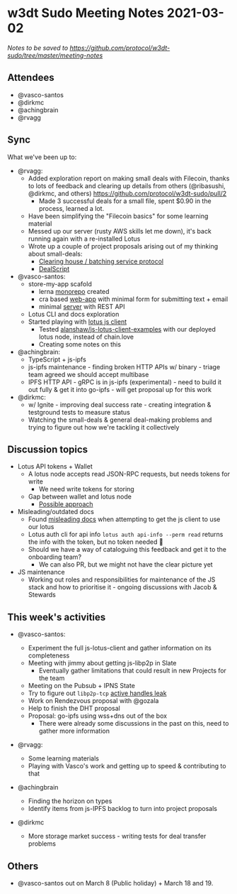 # w3dt Sudo Meeting Notes 2021-03-02

_Notes to be saved to <https://github.com/protocol/w3dt-sudo/tree/master/meeting-notes>_

## Attendees

 * @vasco-santos
 * @dirkmc
 * @achingbrain
 * @rvagg

## Sync

What we've been up to:

 * @rvagg:
     - Added exploration report on making small deals with Filecoin, thanks to lots of feedback and clearing up details from others (@ribasushi, @dirkmc, and others) https://github.com/protocol/w3dt-sudo/pull/2
         - Made 3 successful deals for a small file, spent $0.90 in the process, learned a lot.
     - Have been simplifying the "Filecoin basics" for some learning material
     - Messed up our server (rusty AWS skills let me down), it's back running again with a re-installed Lotus
     - Wrote up a couple of project proposals arising out of my thinking about small-deals:
         - [Clearing house / batching service protocol](https://github.com/protocol/web3-dev-team/pull/60)
         - [DealScript](https://github.com/protocol/web3-dev-team/pull/61)
 * @vasco-santos:
     - store-my-app scafold
         - lerna [monorepo](https://github.com/vasco-santos/store-my-text) created
         - cra based [web-app](https://github.com/vasco-santos/store-my-text/tree/master/packages/www) with minimal form for submitting text + email
         - minimal [server](https://github.com/vasco-santos/store-my-text/tree/master/packages/server) with REST API
     - Lotus CLI and docs exploration
     - Started playing with [lotus js client](https://github.com/filecoin-shipyard/js-lotus-client)
         - Tested [alanshaw/js-lotus-client-examples](https://github.com/alanshaw/js-lotus-client-examples) with our deployed lotus node, instead of chain.love
         - Creating some notes on this
 * @achingbrain:
     - TypeScript + js-ipfs
     - js-ipfs maintenance - finding broken HTTP APIs w/ binary - triage team agreed we should accept multibase
     - IPFS HTTP API - gRPC is in js-ipfs (experimental) - need to build it out fully & get it into go-ipfs - will get proposal up for this work
 * @dirkmc:
     - w/ Ignite - improving deal success rate - creating integration & testground tests to measure status
     - Watching the small-deals & general deal-making problems and trying to figure out how we're tackling it collectively

## Discussion topics

 * Lotus API tokens + Wallet
     - A lotus node accepts read JSON-RPC requests, but needs tokens for write
         - We need write tokens for storing
     - Gap between wallet and lotus node
         - [Possible approach](https://hackmd.io/iZJacRQmSN-obAjEypEanw)
 * Misleading/outdated docs
     - Found [misleading docs](https://docs.filecoin.io/build/lotus/#getting-started-with-lotus-apis) when attempting to get the js client to use our lotus
     - Lotus auth cli for api info `lotus auth api-info --perm read` returns the info with the token, but no token needed 🤷
     - Should we have a way of cataloguing this feedback and get it to the onboarding team?
         - We can also PR, but we might not have the clear picture yet
 * JS maintenance
     - Working out roles and responsibilities for maintenance of the JS stack and how to prioritise it - ongoing discussions with Jacob & Stewards

## This week's activities

 * @vasco-santos:
     - Experiment the full js-lotus-client and gather information on its completeness
     - Meeting with jimmy about getting js-libp2p in Slate
         - Eventually gather limitations that could result in new Projects for the team
     - Meeting on the Pubsub + IPNS State
     - Try to figure out `libp2p-tcp` [active handles leak](https://github.com/libp2p/js-libp2p-tcp/issues/141)
     - Work on Rendezvous proposal with @gozala
     - Help to finish the DHT proposal
     - Proposal: go-ipfs using wss+dns out of the box
         - There were already some discussions in the past on this, need to gather more information

 * @rvagg:
     - Some learning materials
     - Playing with Vasco's work and getting up to speed & contributing to that
     
 * @achingbrain
     - Finding the horizon on types
     - Identify items from js-IPFS backlog to turn into project proposals
     
 * @dirkmc
     - More storage market success - writing tests for deal transfer problems

## Others

 * @vasco-santos out on March 8 (Public holiday) + March 18 and 19.

